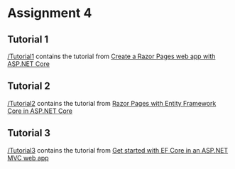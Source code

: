 # Assignment 4

## Tutorial 1
[/Tutorial1](https://github.com/gherreragonzalez1/CIDM4390/tree/master/Assignment4/Tutorial1) contains the tutorial from [Create a Razor Pages web app with ASP.NET Core](https://docs.microsoft.com/en-us/aspnet/core/tutorials/razor-pages/?view=aspnetcore-5.0)

## Tutorial 2
[/Tutorial2](https://github.com/gherreragonzalez1/CIDM4390/tree/master/Assignment4/Tutorial2) contains the tutorial from [Razor Pages with Entity Framework Core in ASP.NET Core](https://docs.microsoft.com/en-us/aspnet/core/data/ef-rp/intro?view=aspnetcore-5.0&tabs=visual-studio-code)

## Tutorial 3
[/Tutorial3](https://github.com/gherreragonzalez1/CIDM4390/tree/master/Assignment4/Tutorial3) contains the tutorial from [Get started with EF Core in an ASP.NET MVC web app](https://docs.microsoft.com/en-us/aspnet/core/data/ef-mvc/intro?view=aspnetcore-5.0)
